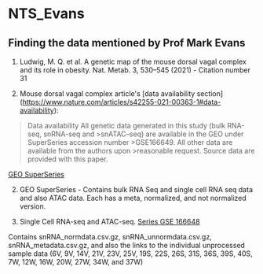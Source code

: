 # NTS_Evans

## Finding the data mentioned by Prof Mark Evans
1. Ludwig, M. Q. et al. A genetic map of the mouse dorsal vagal complex and its role in 
obesity. Nat. Metab. 3, 530–545 (2021) - Citation number 31

2. Mouse dorsal vagal complex article's [data availability section] (https://www.nature.com/articles/s42255-021-00363-1#data-availability):

>Data availability
>All genetic data generated in this study (bulk RNA-seq, snRNA-seq and >snATAC–seq) are available in the GEO under SuperSeries accession number >GSE166649. All other data are available from the authors upon >reasonable request. Source data are provided with this paper.

[GEO SuperSeries](https://www.ncbi.nlm.nih.gov/geo/query/acc.cgi?acc=GSE166649)

2. GEO SuperSeries - Contains bulk RNA Seq and single cell RNA seq data and also ATAC data. Each has a meta, normalized, and not normalized version. 

3. Single Cell RNA-seq and ATAC-seq. [Series GSE 166648](https://www.ncbi.nlm.nih.gov/geo/query/acc.cgi?acc=GSE166648)

Contains snRNA_normdata.csv.gz, snRNA_unnormdata.csv.gz, snRNA_metadata.csv.gz, and also the links to the individual unprocessed sample data (6V, 9V, 14V, 21V, 23V, 25V, 19S, 22S, 26S, 31S, 36S, 39S, 40S, 7W, 12W, 16W, 20W, 27W, 34W, and 37W) 